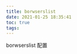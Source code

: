 ```yaml
---
title: borwserslist
date: 2021-01-25 18:35:41
toc: true
tags:
---
```


borwserslist 配置
<!-- more -->